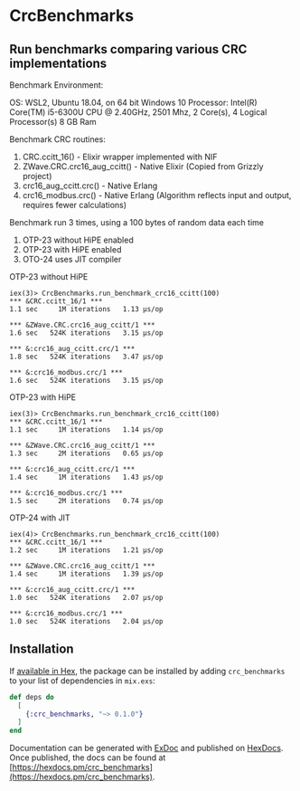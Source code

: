 # CrcBenchmarks

## Run benchmarks comparing various CRC implementations

Benchmark Environment:

  OS: WSL2, Ubuntu 18.04, on 64 bit Windows 10
  Processor:	Intel(R) Core(TM) i5-6300U CPU @ 2.40GHz, 2501 Mhz, 2 Core(s), 4 Logical Processor(s)
  8 GB Ram

Benchmark CRC routines:

  1. CRC.ccitt_16() - Elixir wrapper implemented with NIF
  2. ZWave.CRC.crc16_aug_ccitt() - Native Elixir (Copied from Grizzly project)
  3. crc16_aug_ccitt.crc() - Native Erlang
  4. crc16_modbus.crc() - Native Erlang (Algorithm reflects input and output, requires fewer calculations)

Benchmark run 3 times, using a 100 bytes of random data each time
  1. OTP-23 without HiPE enabled
  2. OTP-23 with HiPE enabled
  3. OTO-24 uses JIT compiler

OTP-23 without HiPE 
```
iex(3)> CrcBenchmarks.run_benchmark_crc16_ccitt(100)
*** &CRC.ccitt_16/1 ***
1.1 sec     1M iterations   1.13 μs/op

*** &ZWave.CRC.crc16_aug_ccitt/1 ***
1.6 sec   524K iterations   3.15 μs/op

*** &:crc16_aug_ccitt.crc/1 ***
1.8 sec   524K iterations   3.47 μs/op

*** &:crc16_modbus.crc/1 ***
1.6 sec   524K iterations   3.15 μs/op
```

OTP-23 with HiPE
```
iex(3)> CrcBenchmarks.run_benchmark_crc16_ccitt(100)
*** &CRC.ccitt_16/1 ***
1.1 sec     1M iterations   1.14 μs/op

*** &ZWave.CRC.crc16_aug_ccitt/1 ***
1.3 sec     2M iterations   0.65 μs/op

*** &:crc16_aug_ccitt.crc/1 ***
1.4 sec     1M iterations   1.43 μs/op

*** &:crc16_modbus.crc/1 ***
1.5 sec     2M iterations   0.74 μs/op
```

OTP-24 with JIT
```
iex(4)> CrcBenchmarks.run_benchmark_crc16_ccitt(100)
*** &CRC.ccitt_16/1 ***
1.2 sec     1M iterations   1.21 μs/op

*** &ZWave.CRC.crc16_aug_ccitt/1 ***
1.4 sec     1M iterations   1.39 μs/op

*** &:crc16_aug_ccitt.crc/1 ***
1.0 sec   524K iterations   2.07 μs/op

*** &:crc16_modbus.crc/1 ***
1.0 sec   524K iterations   2.04 μs/op
```

## Installation

If [available in Hex](https://hex.pm/docs/publish), the package can be installed
by adding `crc_benchmarks` to your list of dependencies in `mix.exs`:

```elixir
def deps do
  [
    {:crc_benchmarks, "~> 0.1.0"}
  ]
end
```

Documentation can be generated with [ExDoc](https://github.com/elixir-lang/ex_doc)
and published on [HexDocs](https://hexdocs.pm). Once published, the docs can
be found at [https://hexdocs.pm/crc_benchmarks](https://hexdocs.pm/crc_benchmarks).

